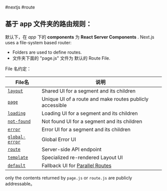 #nextjs #route
## 基于 app 文件夹的路由规则：

默认下，在 *app* 下的 **components** 为 **React Server Components** .
Next.js uses a file-system based router: 
- Folders are used to define routes. 
- 文件夹下面的 "page.js" 文件为 默认的 Route File.

File 名约定： 

|File名|说明|
|---|---|
|[`layout`](https://nextjs.org/docs/app/building-your-application/routing/pages-and-layouts#layouts)|Shared UI for a segment and its children|
|[`page`](https://nextjs.org/docs/app/building-your-application/routing/pages-and-layouts#pages)|Unique UI of a route and make routes publicly accessible|
|[`loading`](https://nextjs.org/docs/app/building-your-application/routing/loading-ui-and-streaming)|Loading UI for a segment and its children|
|[`not-found`](https://nextjs.org/docs/app/api-reference/file-conventions/not-found)|Not found UI for a segment and its children|
|[`error`](https://nextjs.org/docs/app/building-your-application/routing/error-handling)|Error UI for a segment and its children|
|[`global-error`](https://nextjs.org/docs/app/building-your-application/routing/error-handling)|Global Error UI|
|[`route`](https://nextjs.org/docs/app/building-your-application/routing/route-handlers)|Server-side API endpoint|
|[`template`](https://nextjs.org/docs/app/building-your-application/routing/pages-and-layouts#templates)|Specialized re-rendered Layout UI|
|[`default`](https://nextjs.org/docs/app/api-reference/file-conventions/default)|Fallback UI for [Parallel Routes](https://nextjs.org/docs/app/building-your-application/routing/parallel-routes)| 

only the contents returned by `page.js` or `route.js` are publicly addressable。

